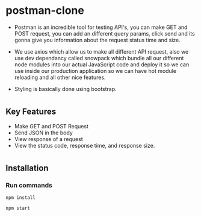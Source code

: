 # postman-clone

- Postman is an incredible tool for testing API's, you can make GET and POST request, you can add an different query params, click send
  and its gonna give you information about the request status time and size.

- We use axios which allow us to make all different API request, also we use dev dependancy called snowpack which bundle all our different node modules
  into our actual JavaScript code and deploy it so we can use inside our production application so we can have hot module reloading and all other nice features.

- Styling is basically done using bootstrap.

#

## Key Features

- Make GET and POST Request
- Send JSON in the body
- View response of a request
- View the status code, response time, and response size.

#
## Installation

### Run commands 
```console
npm install
```
```console
npm start
```
